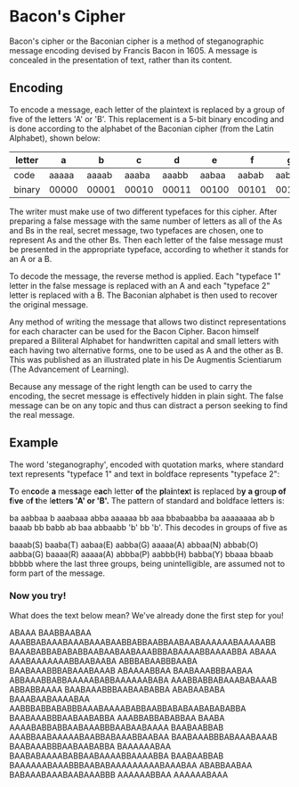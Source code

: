 # Bacon's Cipher
Bacon's cipher or the Baconian cipher is a method of steganographic message encoding devised by Francis Bacon in 1605. A message is concealed in the presentation of text, rather than its content.

## Encoding
To encode a message, each letter of the plaintext is replaced by a group of five of the letters 'A' or 'B'. This replacement is a 5-bit binary encoding and is done according to the alphabet of the Baconian cipher (from the Latin Alphabet), shown below:

|letter|  a   |  b   |  c   |  d   |  e   |  f   |  g   |  h   | i, j |  k   |  l   |  m   |  n   |  o   |  p   |  q   |  r   |  s   |  t   | u, v |  w   |  x   |  y   |  z   |
|------|------|------|------|------|------|------|------|------|------|------|------|------|------|------|------|------|------|------|------|------|------|------|------|------|
|code  |aaaaa |aaaab |aaaba |aaabb |aabaa |aabab |aabba |aabbb |abaaa |abaab |ababa |ababb |abbaa	|abbab |abbba |abbbb |baaaa |baaab |baaba |baabb |babaa |babab |babba |babbb |
|binary|00000 |00001 |00010 |00011 |00100 |00101 |00110 |00111 |01000 |01001 |01010 |01011 |01100 |01101 |01110 |01111 |10000 |10001 |10010 |10011 |10100 |10101 |10110 |10111 |

The writer must make use of two different typefaces for this cipher. After preparing a false message with the same number of letters as all of the As and Bs in the real, secret message, two typefaces are chosen, one to represent As and the other Bs. Then each letter of the false message must be presented in the appropriate typeface, according to whether it stands for an A or a B.

To decode the message, the reverse method is applied. Each "typeface 1" letter in the false message is replaced with an A and each "typeface 2" letter is replaced with a B. The Baconian alphabet is then used to recover the original message.

Any method of writing the message that allows two distinct representations for each character can be used for the Bacon Cipher. Bacon himself prepared a Biliteral Alphabet for handwritten capital and small letters with each having two alternative forms, one to be used as A and the other as B. This was published as an illustrated plate in his De Augmentis Scientiarum (The Advancement of Learning).

Because any message of the right length can be used to carry the encoding, the secret message is effectively hidden in plain sight. The false message can be on any topic and thus can distract a person seeking to find the real message.

## Example
The word 'steganography', encoded with quotation marks, where standard text represents "typeface 1" and text in boldface represents "typeface 2":

**T**o en**co**de **a** mes**s**age e**ac**h letter **of** the **pl**a**i**nt**ex**t **i**s replaced b**y** **a g**rou**p of f**i**ve** o**f t**he l**et**te**rs 'A' or 'B'.**
The pattern of standard and boldface letters is:

ba aabbaa b aaabaaa abba aaaaaa bb aaa bbabaabba ba aaaaaaaa ab b baaab bb babb ab baa abbaabb 'b' bb 'b'.
This decodes in groups of five as

baaab(S) baaba(T) aabaa(E) aabba(G) aaaaa(A) abbaa(N) abbab(O) aabba(G) baaaa(R) aaaaa(A) abbba(P) aabbb(H) babba(Y) bbaaa bbaab bbbbb
where the last three groups, being unintelligible, are assumed not to form part of the message.

### Now you try!
What does the text below mean? We've already done the first step for you!

ABAAA BAABBAABAA AAABBABAAABAAABAAABAABBABBAABBAABAABAAAAAABAAAAABB BAAABABBABABABBAABAABAABAAABBBABAAAABBAAAABBA ABAAA AAABAAAAAAABBAABAABA ABBBABAABBBAABA BAABAAABBBABAAABAAAB ABAAAABBAA BAABAAABBBAABAA ABBAAABBABBAAAAABABBAAAAAABABA AAABBABBABAAABABAAAB ABBABBAAAA BAABAAABBBAABAABABBA ABABAABABA BAAABAABAAAABAA AABBBABBABABBBAAABAAAABABBAABBABABAABABABABBA BAABAAABBBAABAABABBA AAABBABBABABBAA BAABA AAAABABBABBAABAAABBBAABAABAAAA BAABAABBAB AAABBAABAAAAABAABBABAAABBAABAA BAABAAABBBABAAABAAAB BAABAAABBBAABAABABBA BAAAAAABAA BAABABAAAABABBAABAAAABBAAAABBA BAABAABBAB BAAAAAABAAABBBAABABAAAAAAAAABAAABAA ABABBAABAA BABAAABAAABAABAAABBB AAAAAABBAA AAAAAABAAA
